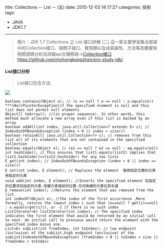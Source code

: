 title: Collections -- List -- (五) 
date: 2015-12-03 14:17:27
categories: 技術
tags: 
- JAVA
- JDK1.7
---
> 簡介：JDK 1.7 Collections 之 List 接口詳解 (二) 
> 這一節主要學習集合框架中的Collection接口、相關子接口、實現類以及成員屬性、方法等具體實現
> 相關源碼分析及詳細api文檔移路→[Collection接口https://github.com/myhongkongzhen/pro-study-jdk/](https://github.com/myhongkongzhen/pro-study-jdk/tree/master/src/main/java/z/z/w/jdk/collections)

<!--more-->  

#### List接口分析

> List接口包含方法:

<img src="/images/Collections/Collection-List.png"  />

```
boolean contains(Object o); // (o == null ? e == null : o.equals(e)) ***(NullPointerException)if the specified element is null and this list does not permit null elements
Object[] toArray(); //(in proper sequence). In other words, this method must allocate a new array even if this list is backed by an array
boolean addAll(int index, java.util.Collection<? extends E> c); // IndexOutOfBoundsException (index < 0 || index > size())
boolean retainAll( java.util.Collection<?> c); // removes from this list all of its elements that are not contained in the specified collection
boolean equals(Object o); // (e1 == null ? e2 == null : eq.equals(e2))
int hashCode(); // This ensures that list1.equals(list2) implies that list1.hashCode()==list2.hashCode() for any two lists
E get(int index); // IndexOutOfBoundsException (index < 0 || index >= size())
E set(int index, E element); // Replaces the element  替換指定位置的元素用指定的元素
void add(int index, E element); //Inserts the specified element 在指定的位置添加指定的元素.改變元素當前的位置.任何後續的元素在其右邊
E remove(int index); //Returns the element that was removed from the list.
int indexOf(Object o); //the index of the first occurrence ,More formally, returns the lowest index i such that (o==null ? get(i)==null : o.equals(get(i))), or -1 if there is no such index
ListIterator<E> listIterator(int index); // The specified index indicates the first element that would be returned by an initial call to next. An initial call to previous would return the element with the specified index minus one.
List<E> subList(int fromIndex, int toIndex); // low endpoint (inclusive) of the subList,high endpoint (exclusive) of the subList(IndexOutOfBoundsException) (fromIndex < 0 || toIndex > size || fromIndex > toIndex)
```
